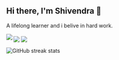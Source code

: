 ## Hi there, I'm Shivendra 👋
A lifelong learner and i belive in hard work.

<img src='https://hcti.io/v1/image/efddd0cd-fac7-477b-aea9-f49a72236957' align ="middle"/>
<img src='https://github-readme-stats.vercel.app/api?username=skjha1&show_icons=true&theme=tokyonight&count_private=true&line_height=40'  align="left" />
<img src='https://github-readme-stats.vercel.app/api/top-langs/?username=skjha1&theme=tokyonight&hide_langs_below=4' align="middle" />


![GitHub streak stats](https://github-readme-streak-stats.herokuapp.com/?user=skjha1)




